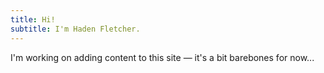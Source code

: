```yaml
---
title: Hi!
subtitle: I'm Haden Fletcher.
---
```


I'm working on adding content to this site — it's a bit barebones for now...

<!-- test line added to test deploy action :P -->

